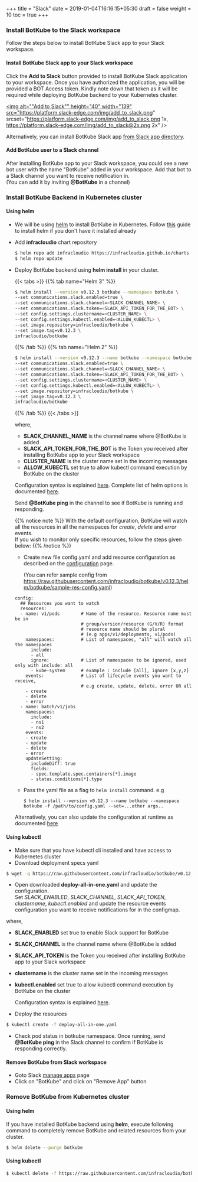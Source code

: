 +++
title = "Slack"
date = 2019-01-04T16:16:15+05:30
draft = false
weight = 10
toc = true
+++

### Install BotKube to the Slack workspace

Follow the steps below to install BotKube Slack app to your Slack workspace.

#### Install BotKube Slack app to your Slack workspace

Click the **Add to Slack** button provided to install BotKube Slack application to your workspace. Once you have authorized the application, you will be provided a BOT Access token. Kindly note down that token as it will be required while deploying BotKube backend to your Kubernetes cluster.

<a href="https://slack.com/oauth/authorize?scope=commands,bot&client_id=12637824912.515475697794"><img alt=""Add to Slack"" height="40" width="139" src="https://platform.slack-edge.com/img/add_to_slack.png" srcset="https://platform.slack-edge.com/img/add_to_slack.png 1x, https://platform.slack-edge.com/img/add_to_slack@2x.png 2x" /></a>

Alternatively, you can install BotKube Slack app [from Slack app directory](https://slack.com/apps/AF5DZLHPC-botkube).

#### Add BotKube user to a Slack channel

After installing BotKube app to your Slack workspace, you could see a new bot user with the name "BotKube" added in your workspace. Add that bot to a Slack channel you want to receive notification in.<br> (You can add it by inviting **@BotKube** in a channel)

### Install BotKube Backend in Kubernetes cluster

#### Using helm

- We will be using [helm](https://helm.sh/) to install BotKube in Kubernetes. Follow [this](https://docs.helm.sh/using_helm/#installing-helm) guide to install helm if you don't have it installed already
- Add **infracloudio** chart repository

  ```bash
  $ helm repo add infracloudio https://infracloudio.github.io/charts
  $ helm repo update
  ```

- Deploy BotKube backend using **helm install** in your cluster.

  {{< tabs >}}
  {{% tab name="Helm 3" %}}

  ```bash
  $ helm install --version v0.12.3 botkube --namespace botkube \
  --set communications.slack.enabled=true \
  --set communications.slack.channel=<SLACK_CHANNEL_NAME> \
  --set communications.slack.token=<SLACK_API_TOKEN_FOR_THE_BOT> \
  --set config.settings.clustername=<CLUSTER_NAME> \
  --set config.settings.kubectl.enabled=<ALLOW_KUBECTL> \
  --set image.repository=infracloudio/botkube \
  --set image.tag=v0.12.3 \
  infracloudio/botkube
  ```

  {{% /tab %}}
  {{% tab name="Helm 2" %}}

  ```bash
  $ helm install --version v0.12.3 --name botkube --namespace botkube \
  --set communications.slack.enabled=true \
  --set communications.slack.channel=<SLACK_CHANNEL_NAME> \
  --set communications.slack.token=<SLACK_API_TOKEN_FOR_THE_BOT> \
  --set config.settings.clustername=<CLUSTER_NAME> \
  --set config.settings.kubectl.enabled=<ALLOW_KUBECTL> \
  --set image.repository=infracloudio/botkube \
  --set image.tag=v0.12.3 \
  infracloudio/botkube
  ```

  {{% /tab %}}
  {{< /tabs >}}

  where,<br>
  - **SLACK_CHANNEL_NAME** is the channel name where @BotKube is added<br>
  - **SLACK_API_TOKEN_FOR_THE_BOT** is the Token you received after installing BotKube app to your Slack workspace<br>
  - **CLUSTER_NAME** is the cluster name set in the incoming messages<br>
  - **ALLOW_KUBECTL** set true to allow kubectl command execution by BotKube on the cluster<br>

   Configuration syntax is explained [here](/configuration).
   Complete list of helm options is documented [here](/configuration/helm-options).

  Send **@BotKube ping** in the channel to see if BotKube is running and responding.

  {{% notice note %}}
  With the default configuration, BotKube will watch all the resources in all the namespaces for _create_, _delete_ and _error_ events.<br>
  If you wish to monitor only specific resources, follow the steps given below:
  {{% /notice %}}

  - Create new file config.yaml and add resource configuration as described on the [configuration](/configuration) page.

    (You can refer sample config from https://raw.githubusercontent.com/infracloudio/botkube/v0.12.3/helm/botkube/sample-res-config.yaml)

  ```
  config:
    ## Resources you want to watch
    resources:
    - name: v1/pods        # Name of the resource. Resource name must be in 
                           # group/version/resource (G/V/R) format
                           # resource name should be plural
                           # (e.g apps/v1/deployments, v1/pods)
      namespaces:          # List of namespaces, "all" will watch all the namespaces
        include:
        - all
        ignore:            # List of namespaces to be ignored, used only with include: all
        - kube-system      # example : include [all], ignore [x,y,z]
      events:              # List of lifecycle events you want to receive,
                           # e.g create, update, delete, error OR all
      - create
      - delete
      - error
    - name: batch/v1/jobs
      namespaces:
        include:
        - ns1
        - ns2
      events:
      - create
      - update
      - delete
      - error
      updateSetting:
        includeDiff: true
        fields:
        - spec.template.spec.containers[*].image
        - status.conditions[*].type
    ```
  - Pass the yaml file as a flag to `helm install` command.
    e.g

    ```
    $ helm install --version v0.12.3 --name botkube --namespace botkube -f /path/to/config.yaml --set=...other args..
    ```

  Alternatively, you can also update the configuration at runtime as documented [here](/configuration/#updating-the-configuration-at-runtime)


#### Using kubectl

- Make sure that you have kubectl cli installed and have access to Kubernetes cluster
- Download deployment specs yaml

```bash
$ wget -q https://raw.githubusercontent.com/infracloudio/botkube/v0.12.3/deploy-all-in-one.yaml
```

- Open downloaded **deploy-all-in-one.yaml** and update the configuration.<br>
Set *SLACK_ENABLED*, *SLACK_CHANNEL*, *SLACK_API_TOKEN*, *clustername*, *kubectl.enabled* and update the resource events configuration you want to receive notifications for in the configmap.<br>

where,<br>
- **SLACK_ENABLED** set true to enable Slack support for BotKube<br>
- **SLACK_CHANNEL** is the channel name where @BotKube is added<br>
- **SLACK_API_TOKEN** is the Token you received after installing BotKube app to your Slack workspace<br>
- **clustername** is the cluster name set in the incoming messages<br>
- **kubectl.enabled** set true to allow kubectl command execution by BotKube on the cluster<br>

   Configuration syntax is explained [here](/configuration).

- Deploy the resources

```bash
$ kubectl create -f deploy-all-in-one.yaml
```

- Check pod status in botkube namespace. Once running, send **@BotKube ping** in the Slack channel to confirm if BotKube is responding correctly.


#### Remove BotKube from Slack workspace

- Goto Slack <a href="https://slack.com/apps/manage">manage apps</a> page<br>
- Click on "BotKube" and click on "Remove App" button

### Remove BotKube from Kubernetes cluster

#### Using helm

If you have installed BotKube backend using **helm**, execute following command to completely remove BotKube and related resources from your cluster.

```bash
$ helm delete --purge botkube
```

#### Using kubectl

```bash
$ kubectl delete -f https://raw.githubusercontent.com/infracloudio/botkube/v0.12.3/deploy-all-in-one.yaml
```

